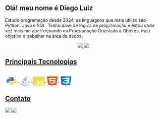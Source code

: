 ## Olá! meu nome é Diego Luiz
<p>
  Estudo programação desde 2024, as linguagens que mais utilizo são Python, Java e SQL. Tenho base de lógica de programação e estou cada vez mais me aperfeiçoando na Programação Orientada a Objetos, meu objetivo é trabalhar na área de dados.
</p>

<div align="center">
  <a href="https://github.com/DiegoL13">
  <img height="180em" src="https://github-readme-stats-git-masterrstaa-rickstaa.vercel.app/api?username=DiegoL13&show_icons=true&theme=dracula&include_all_commits=true&count_private=true"/>
  <img height="180em" src="https://github-readme-stats-git-masterrstaa-rickstaa.vercel.app/api/top-langs/?username=DiegoL13&layout=compact&langs_count=7&theme=dracula"/>
</div>

## Principais Tecnologias
<div style="display: inline_block"><br>
  <img align="center" alt="skill-Python" height="30" width="40" src="https://raw.githubusercontent.com/devicons/devicon/master/icons/python/python-original.svg">
  <img align="center" alt="skill-Java" height="30" width="40" src="https://raw.githubusercontent.com/devicons/devicon/master/icons/java/java-original.svg">
  <img align="center" alt="skill-Js" height="30" width="40" src="https://raw.githubusercontent.com/devicons/devicon/master/icons/javascript/javascript-plain.svg">
  <img align="center" alt="skill-HTML" height="30" width="40" src="https://raw.githubusercontent.com/devicons/devicon/master/icons/html5/html5-original.svg">
  <img align="center" alt="skill-CSS" height="30" width="40" src="https://raw.githubusercontent.com/devicons/devicon/master/icons/css3/css3-original.svg">
</div>
  

## Contato 
  <a href = "mailto:diegolps1317@gmail.com"><img src="https://img.shields.io/badge/-Gmail-%23333?style=for-the-badge&logo=gmail&logoColor=white" target="_blank"></a>
  <a href="" target="_blank"><img src="https://img.shields.io/badge/-LinkedIn-%230077B5?style=for-the-badge&logo=linkedin&logoColor=white" target="_blank"></a> 
  
</div>
